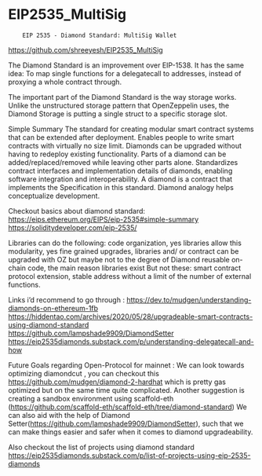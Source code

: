 # EIP2535_MultiSig

		EIP 2535 - Diamond Standard: MultiSig Wallet 

https://github.com/shreeyesh/EIP2535_MultiSig


The Diamond Standard is an improvement over EIP-1538. It has the same idea: To map single functions for a delegatecall to addresses, instead of proxying a whole contract through.

The important part of the Diamond Standard is the way storage works. Unlike the unstructured storage pattern that OpenZeppelin uses, the Diamond Storage is putting a single struct to a specific storage slot.

Simple Summary
The standard for creating modular smart contract systems that can be extended after deployment.
Enables people to write smart contracts with virtually no size limit.
Diamonds can be upgraded without having to redeploy existing functionality. Parts of a diamond can be added/replaced/removed while leaving other parts alone.
Standardizes contract interfaces and implementation details of diamonds, enabling software integration and interoperability.
A diamond is a contract that implements the Specification in this standard.
Diamond analogy helps conceptualize development.
 
Checkout basics about diamond standard: 
https://eips.ethereum.org/EIPS/eip-2535#simple-summary
https://soliditydeveloper.com/eip-2535/

Libraries can do the following:
code organization, yes libraries allow this
modularity, yes
fine grained upgrades, libraries and/ or contract can be upgraded with OZ but maybe not to the degree of Diamond
reusable on-chain code, the main reason libraries exist
But not these:
smart contract protocol extension,
stable address without a limit of the number of external functions.
 
 
Links i’d recommend to go through :
https://dev.to/mudgen/understanding-diamonds-on-ethereum-1fb
https://hiddentao.com/archives/2020/05/28/upgradeable-smart-contracts-using-diamond-standard
https://github.com/lampshade9909/DiamondSetter
https://eip2535diamonds.substack.com/p/understanding-delegatecall-and-how
 
Future Goals regarding Open-Protocol for mainnet :
We can look towards optimizing diamondcut , you can checkout this https://github.com/mudgen/diamond-2-hardhat which is pretty gas optimized but on the same time quite complicated. Another suggestion is creating a sandbox environment using scaffold-eth (https://github.com/scaffold-eth/scaffold-eth/tree/diamond-standard)
We can also aid with the help of Diamond Setter(https://github.com/lampshade9909/DiamondSetter), such that we can make things easier and safer when it comes to diamond upgradeability.
 
Also checkout the list of projects using diamond standard https://eip2535diamonds.substack.com/p/list-of-projects-using-eip-2535-diamonds
 
 

